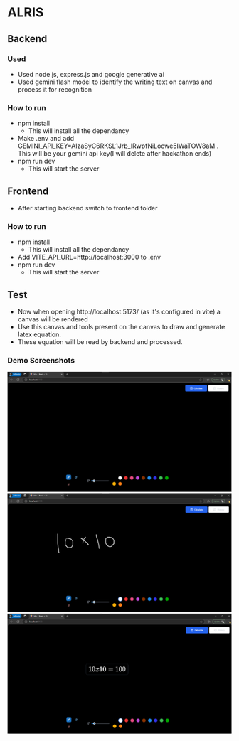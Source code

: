 # ALRIS

## Backend

### Used
* Used node.js, express.js and google generative ai
* Used gemini flash model to identify the writing text on canvas and process it for recognition  

### How to run
* npm install
  - This will install all the dependancy
* Make .env and add GEMINI_API_KEY=AIzaSyC6RKSL1Jrb_lRwpfNiLocwe5IWaTOW8aM . This will be your gemini api key(I will delete after hackathon ends)
* npm run dev
  - This will start the server

## Frontend
- After starting backend switch to frontend folder
    
### How to run
* npm install
  - This will install all the dependancy
* Add VITE_API_URL=http://localhost:3000 to .env
* npm run dev
  - This will start the server

## Test
- Now when opening  http://localhost:5173/ (as it's configured in vite) a canvas will be rendered
- Use this canvas and tools present on the canvas to draw and generate latex equation.
- These equation will be read by backend and processed.

### Demo Screenshots
![Canvas Interface](canvas-interface.png)
![Drawing Example](drawing-example.png)
![Generated Equation](generated.png)